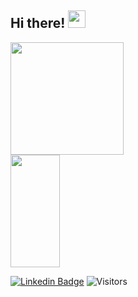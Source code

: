 ## Hi there! <img src="https://media2.giphy.com/avatars/danielfigueirdo/mR5uHXLuePGT.gif" width="28px"/>

<img height="180em" width="60%" src="https://github-readme-stats.vercel.app/api?username=mateuseap&theme=dracula&show_icons=true">
<img height="180em" width="39.5%" src="https://github-readme-stats.vercel.app/api/top-langs/?username=mateuseap&layout=compact&theme=dracula&langs_count=16">

[![Linkedin Badge](https://img.shields.io/badge/-LinkedIn-blue?style=flat-square&logo=Linkedin&logoColor=white&link=https://www.linkedin.com/in/mateuseliasdeandradepereira/)](https://www.linkedin.com/in/mateuseliasdeandradepereira/)
![Visitors](https://visitor-badge.glitch.me/badge?page_id=mateuseap.mateuseap)

<!--
**mateuseap/mateuseap** is a ✨ _special_ ✨ repository because its `README.md` (this file) appears on your GitHub profile.

Here are some ideas to get you started:

- 🔭 I’m currently working on ...
- 🌱 I’m currently learning ...
- 👯 I’m looking to collaborate on ...
- 🤔 I’m looking for help with ...
- 💬 Ask me about ...
- 📫 How to reach me: ...
- 😄 Pronouns: ...
- ⚡ Fun fact: ...
-->
